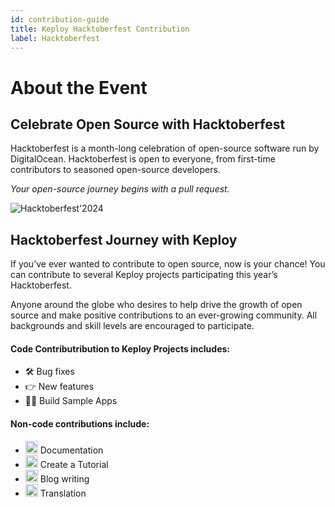 ```yaml
---
id: contribution-guide
title: Keploy Hacktoberfest Contribution
label: Hacktoberfest
---
```


# About the Event

## Celebrate Open Source with Hacktoberfest

Hacktoberfest is a month-long celebration of open-source software run by DigitalOcean. Hacktoberfest is open to everyone, from first-time contributors to seasoned open-source developers.

_Your open-source journey begins with a pull request._

![Hacktoberfest'2024](/img/hacktoberfest.png)

## Hacktoberfest Journey with Keploy

If you’ve ever wanted to contribute to open source, now is your chance! You can contribute to several Keploy projects participating this year’s Hacktoberfest.

Anyone around the globe who desires to help drive the growth of open source and make positive contributions to an ever-growing community. All backgrounds and skill levels are encouraged to participate.

#### Code Contributribution to Keploy Projects includes:

- 🛠️ Bug fixes
- 👉 New features
- 👨‍💻 Build Sample Apps

#### Non-code contributions include:

- <img src="https://www.svgrepo.com/show/157174/document.svg" width='20px'/> Documentation
- <img src="https://www.svgrepo.com/show/294283/youtube.svg" width='20px'/> Create a Tutorial
- <img src="https://www.svgrepo.com/show/10712/pencil.svg" width='20px'/> Blog writing
- <img src="https://www.svgrepo.com/show/450193/language.svg" width='20px'/> Translation
